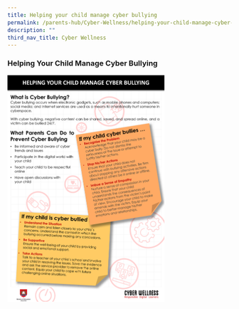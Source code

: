 ```yaml
---
title: Helping your child manage cyber bullying
permalink: /parents-hub/Cyber-Wellness/helping-your-child-manage-cyber-bullying
description: ""
third_nav_title: Cyber Wellness
---
```

### Helping Your Child Manage Cyber Bullying

<img src="/images/cw3.png" 
     style="width:70%">